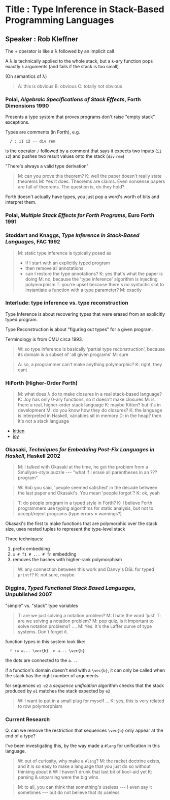 # Title : Type Inference in Stack-Based Programming Languages
## Speaker : Rob Kleffner

The + operator is like a λ followed by an implicit call

A λ is technically applied to the whole stack, but a `k`-ary function pops
 exactly `k` arguments (and fails if the stack is too small)

(On semantics of λ)

> A: this is obvious
> B: obvious
> C: totally not obvious


### Polai, _Algebraic Specifications of Stack Effects_, Forth Dimensions 1990

Presents a type system that proves programs don't raise "empty stack"
exceptions.

Types are comments (in Forth), e.g.

```
  / : i1 i2 -- div rem
```

is the operator `/` followed by a comment that says it expects two inputs
(`i1` `i2`) and pushes two result values onto the stack (`div` `rem`)

"There's always a valid type derivation"

> M: can you prove this theorem?
> K: well the paper doesn't really state theorems
> M: Yes it does. Theorems are claims. Even nonsense papers are full of
>    theorems. The question is, do they hold? 

Forth doesn't actually have types, you just pop a word's worth of bits and
interpret them.


### Polai, _Multiple Stack Effects for Forth Programs_, Euro Forth 1991


### Stoddart and Knaggs, _Type Inference in Stack-Based Languages_, FAC 1992

> M: static type inference is typically posed as
>    - if I start with an explicitly typed program
>    - then remove all annotations
>    - can I restore the type annotations?
> K: yes that's what the paper is doing
> M: no, because the 'type inference' algorithm is injecting polymorphism
> T: you're upset because there's no syntactic slot to instantiate a function
>    with a type parameter?
> M: exactly

### Interlude: type inference vs. type reconstruction

Type Inference is about recovering types that were erased from an explicitly
typed program.

Type Reconstruction is about "figuring out types" for a given program.

Terminology is from CMU circa 1993.

> W: so type inference is basically 'partial type reconstruction', because
>    its domain is a subset of 'all given programs'
> M: sure

> A: so, a programmer can't make anything polymorphic?
> K: right, they cant


### HiForth (Higher-Order Forth)

> M: what does λ do to make closures in a real stack-based language?
> K: Joy has only 0-ary functions, so it doesn't make closures
> M: is there a real, higher-order stack language
> K: maybe Kitten? but it's in development
> M: do you know how they do closures?
> K: the language is interpreted in Haskell, variables sit in memory
> D: in the heap? then it's not a stack language

- [kitten](http://kittenlang.org/)
- [joy](https://en.wikipedia.org/wiki/Joy_(programming_language))


### Okasaki, _Techniques for Embedding Post-Fix Languages in Haskell_, Haskell 2002

> M: I talked with Okasaki at the time, he got the problem from a Smullyan-style
>    puzzle --- "what if I erase all parentheses in an ??? program"

> W: Rob you said, 'people seemed satisfied' in the decade between the last
>    paper and Okasaki's. You mean 'people forgot'?
> K: ok, yeah

> T: do people program in a typed style in Forth?
> K: I believe Forth programmers use typing algorithms for static analysis,
>    but not to accept/reject programs (type errors = warnings?)

Okasaki's the first to make functions that are polymorphic over the stack size,
uses nested tuples to represent the type-level stack

Three techniques:

1. prefix embedding
2. `x # f1 # ... # fn` embedding
3. removes the hashes with higher-rank polymorphism

> W: any connection between this work and Danvy's DSL for typed `printf`?
> K: not sure, maybe


### Diggins, _Typed Functional Stack Based Languages_, Unpublished 2007

"simple" vs. "stack" type variables

> T: are we just solving a notation problem?
> M: I hate the word 'just'
> T: are we solving a notation problem?
> M: pop quiz, is it important to solve notation problems?
> ....
> M: Yes. It's the Laffer curve of type systems. Don't forget it.

function types in this system look like:

```
  f := a... \vec{b} -> a... \vec{b}
```

the dots are connected to the `a...`

if a function's domain doesn't end with a `\vec{b}`, it can only be called when
the stack has the right number of arguments

for sequences `e1 e2` a _sequence unification_ algorithm checks that the
stack produced by `e1` matches the stack expected by `e2`

> W: I want to put in a small plug for myself ...
> K: yes, this is very related to row polymorphism


### Current Research

Q. can we remove the restriction that sequences `\vec{b}` only appear at
   the end of a type?

I've been investigating this, by the way made a `#lang` for unification
in this language.

> W: out of curiosity, why make a `#lang`?
> M: the racket doctrine exists, and it is so easy to make a language that
>    you just do so without thinking about it
> W: I haven't drunk that last bit of kool-aid yet
> K: parsing & unparsing were the big wins


> M: to all, you can think that something's useless --- I even say it sometimes
>    --- but do not believe that its useless

